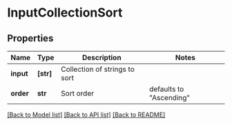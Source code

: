 # InputCollectionSort

## Properties
Name | Type | Description | Notes
------------ | ------------- | ------------- | -------------
**input** | **[str]** | Collection of strings to sort | 
**order** | **str** | Sort order | defaults to "Ascending"

[[Back to Model list]](../README.md#documentation-for-models) [[Back to API list]](../README.md#documentation-for-api-endpoints) [[Back to README]](../README.md)


